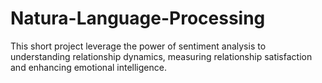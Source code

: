 # Natura-Language-Processing
This short project leverage the power of sentiment analysis to understanding relationship dynamics, measuring relationship satisfaction and enhancing emotional intelligence.

